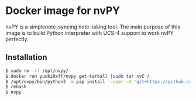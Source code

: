 # Docker image for nvPY
nvPY is a simplenote-syncing note-taking tool.
The main purpose of this image is to build Python interpreter with UCS-4 support to work nvPY perfectly.

## Installation
```bash
$ sudo rm -rf /opt/nvpy/
$ docker run yuuki0xff/nvpy get-tarball |sudo tar xvC /
$ /opt/nvpy/bin/python3 -m pip install --user -U 'git+https://github.com/cpbotha/nvpy.git#egg=nvpy'
$ rehash
$ nvpy
```
